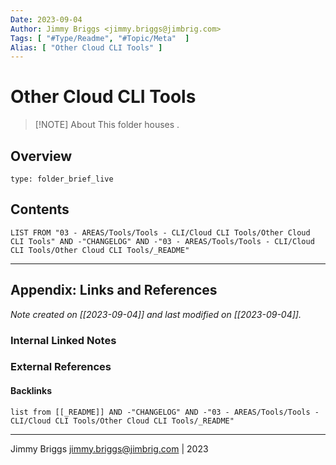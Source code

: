 ```yaml
---
Date: 2023-09-04
Author: Jimmy Briggs <jimmy.briggs@jimbrig.com>
Tags: [ "#Type/Readme", "#Topic/Meta"  ]
Alias: [ "Other Cloud CLI Tools" ]
---
```


# Other Cloud CLI Tools

> [!NOTE] About
> This folder houses .

## Overview


```ccard
type: folder_brief_live
```
 

## Contents

```dataview
LIST FROM "03 - AREAS/Tools/Tools - CLI/Cloud CLI Tools/Other Cloud CLI Tools" AND -"CHANGELOG" AND -"03 - AREAS/Tools/Tools - CLI/Cloud CLI Tools/Other Cloud CLI Tools/_README"
```

***

## Appendix: Links and References

*Note created on [[2023-09-04]] and last modified on [[2023-09-04]].*

### Internal Linked Notes

### External References

#### Backlinks

```dataview
list from [[_README]] AND -"CHANGELOG" AND -"03 - AREAS/Tools/Tools - CLI/Cloud CLI Tools/Other Cloud CLI Tools/_README"
```


***

Jimmy Briggs <jimmy.briggs@jimbrig.com> | 2023

